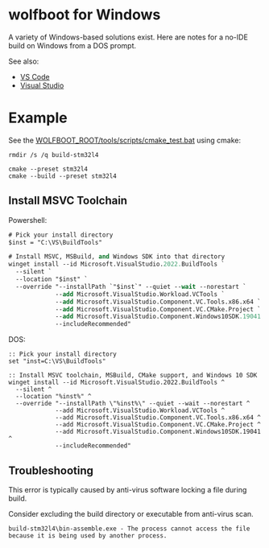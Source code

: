 ﻿# wolfboot for Windows

A variety of Windows-based solutions exist. Here are notes for a no-IDE build on Windows from a DOS prompt.

See also:

- [VS Code](../VSCode/README.md)
- [Visual Studio](../VisualStudio/README.md)

# Example

See the [WOLFBOOT_ROOT/tools/scripts/cmake_test.bat](../../tools/scripts/cmake_test.bat) using cmake:

```dos
rmdir /s /q build-stm32l4

cmake --preset stm32l4
cmake --build --preset stm32l4
```

## Install MSVC Toolchain

Powershell:

```ps
# Pick your install directory
$inst = "C:\VS\BuildTools"

# Install MSVC, MSBuild, and Windows SDK into that directory
winget install --id Microsoft.VisualStudio.2022.BuildTools `
  --silent `
  --location "$inst" `
  --override "--installPath `"$inst`" --quiet --wait --norestart `
             --add Microsoft.VisualStudio.Workload.VCTools `
             --add Microsoft.VisualStudio.Component.VC.Tools.x86.x64 `
             --add Microsoft.VisualStudio.Component.VC.CMake.Project `
             --add Microsoft.VisualStudio.Component.Windows10SDK.19041 `
             --includeRecommended"
```

DOS:

```
:: Pick your install directory
set "inst=C:\VS\BuildTools"

:: Install MSVC toolchain, MSBuild, CMake support, and Windows 10 SDK
winget install --id Microsoft.VisualStudio.2022.BuildTools ^
  --silent ^
  --location "%inst%" ^
  --override "--installPath \"%inst%\" --quiet --wait --norestart ^
             --add Microsoft.VisualStudio.Workload.VCTools ^
             --add Microsoft.VisualStudio.Component.VC.Tools.x86.x64 ^
             --add Microsoft.VisualStudio.Component.VC.CMake.Project ^
             --add Microsoft.VisualStudio.Component.Windows10SDK.19041 ^
             --includeRecommended"

```

## Troubleshooting

This error is typically caused by anti-virus software locking a file during build.

Consider excluding the build directory or executable from anti-virus scan.

```test
build-stm32l4\bin-assemble.exe - The process cannot access the file because it is being used by another process.
```
